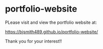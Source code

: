 # portfolio-website

PLease visit and view the portfolio website at:

https://bjsmith489.github.io/portfolio-website/

Thank you for your interest!!
